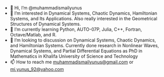 - 👋 Hi, I’m @muhammadismailyunus
- 👀 I’m interested in Dynamical Systems, Chaotic Dynamics, Hamiltonian Systems, and Its Applications. Also really interested in the Geometrical Structures of Dynamical Systems.
- 🌱 I’m currently learning Python, AUTO-07P, Julia, C++, Fortran, Octave/Matlab, and R.
- 💞️ I’m looking to discussion on Dynamical Systems, Chaotic Dynamics, and Hamiltonian Systems. Currently done research in Nonlinear Waves, Dynamical Systems, and Partial Differential Equations as PhD in Mathematics in Khalifa University of Science and Technology 
- 📫 How to reach me muhammadismailyunus@gmail.com or mi.yunus_92@yahoo.com

<!---
muhammadismailyunus/muhammadismailyunus is a ✨ special ✨ repository because its `README.md` (this file) appears on your GitHub profile.
You can click the Preview link to take a look at your changes.
--->
